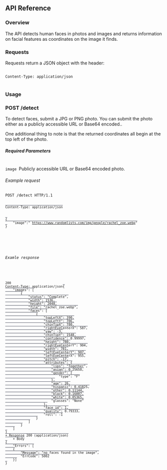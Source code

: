 <h2 class="bolder">API Reference</h2>

<h3>Overview</h3>

<p>The API detects human faces in photos and images and returns information on facial features as coordinates on the image it finds.</p>

<h3>Requests</h3>

<p>Requests return a JSON object with the header:</p>

<pre>
<code class=" hljs http">
<span class="hljs-attribute">Content-Type</span>: <span class="hljs-string">application/json</span>
</code>
</pre>

<h3>Usage</h3>

<h3 id="post-detect" class="font-weight-bold">POST /detect</h3>

<div class="p-3"></div>

<p>To detect faces, submit a JPG or PNG photo.  You can submit the photo either as a publicly accessible URL or Base64 encoded..</p>

<p>One additional thing to note is that the returned coordinates all begin at the top left of the photo.</p>

<h5 class="font-weight-bold pt-5 mb-0 pb-3">Required Parameters</h5>

<p><br><code><span class="text-danger">image </span></code>Publicly accessible URL or Base64 encoded photo.<br></p>

<!--h5 class="font-weight-bold pt-5 mb-0 pb-3">Optional Parameters</h5-->

<h6 class="font-weight-bold default-spacing text-uppercase">Example request</h6>

<pre class="snippet"><code class=" hljs http"><span class="hljs-request">POST <span class="hljs-string">/detect</span> HTTP/1.1</span>

<code style="border-top:1px solid #3a3e4d;" class=" hljs json">
<span class="hljs-attribute">Content-Type</span>: <span class="hljs-string">application/json</span>
</code>

<code style="border-top:1px solid #3a3e4d;">{
    "<span>image</span>":<span><span>" </span></span><a href="https://www.randomlists.com/img/people/rachel_zoe.webp"><span><span>https://www.randomlists.com/img/people/rachel_zoe.webp</span></span></a><span><span>"</span></span>
}</code></pre>

<div class="p-3"></div>

<h6 class="font-weight-bold default-spacing text-uppercase">Examle response</h6>

<pre class="snippet"><code class=" hljs scss">200
<span class="hljs-attribute">Content</span>-Type<span class="hljs-value">: application/json</span></code><code style="border-top:1px solid #3a3e4d;" class=" hljs vbscript">{
    <span class="hljs-string">"images"</span>: [
        {
            <span class="hljs-string">"status"</span>: <span class="hljs-string">"Complete"</span>,
            <span class="hljs-string">"width"</span>: <span class="hljs-number">1536</span>,
            <span class="hljs-string">"height"</span>: <span class="hljs-number">2048</span>,
            <span class="hljs-string">"file"</span>: <span class="hljs-string">"rachel_zoe.webp"</span>,
            <span class="hljs-string">"faces"</span>: [
                {
                    <span class="hljs-string">"topLeftX"</span>: <span class="hljs-number">390</span>,
                    <span class="hljs-string">"topLeftY"</span>: <span class="hljs-number">706</span>,
                    <span class="hljs-string">"chinTipX"</span>: <span class="hljs-number">780</span>,
                    <span class="hljs-string">"rightEyeCenterX"</span>: <span class="hljs-number">587</span>,
                    <span class="hljs-string">"yaw"</span>: -<span class="hljs-number">3</span>,
                    <span class="hljs-string">"chinTipY"</span>: <span class="hljs-number">1548</span>,
                    <span class="hljs-string">"confidence"</span>: <span class="hljs-number">0.99997</span>,
                    <span class="hljs-string">"height"</span>: <span class="hljs-number">780</span>,
                    <span class="hljs-string">"rightEyeCenterY"</span>: <span class="hljs-number">904</span>,
                    <span class="hljs-string">"width"</span>: <span class="hljs-number">781</span>,
                    <span class="hljs-string">"leftEyeCenterY"</span>: <span class="hljs-number">907</span>,
                    <span class="hljs-string">"leftEyeCenterX"</span>: <span class="hljs-number">955</span>,
                    <span class="hljs-string">"pitch"</span>: -<span class="hljs-number">17</span>,
                    <span class="hljs-string">"attributes"</span>: {
                        <span class="hljs-string">"lips"</span>: <span class="hljs-string">"Together"</span>,
                        <span class="hljs-string">"asian"</span>: <span class="hljs-number">0.25658</span>,
                        <span class="hljs-string">"gender"</span>: {
                            <span class="hljs-string">"type"</span>: <span class="hljs-string">"F"</span>
                        },
                        <span class="hljs-string">"age"</span>: <span class="hljs-number">26</span>,
                        <span class="hljs-string">"hispanic"</span>: <span class="hljs-number">0.41825</span>,
                        <span class="hljs-string">"other"</span>: <span class="hljs-number">0.11144</span>,
                        <span class="hljs-string">"black"</span>: <span class="hljs-number">0.16007</span>,
                        <span class="hljs-string">"white"</span>: <span class="hljs-number">0.05365</span>,
                        <span class="hljs-string">"glasses"</span>: <span class="hljs-string">"None"</span>
                    },
                    <span class="hljs-string">"face_id"</span>: <span class="hljs-number">1</span>,
                    <span class="hljs-string">"quality"</span>: <span class="hljs-number">0.79333</span>,
                    <span class="hljs-string">"roll"</span>: -<span class="hljs-number">1</span>
                }
            ]
        }
    ]
}
+ <span class="hljs-built_in">Response</span> <span class="hljs-number">200</span> (application/json)
    + Body
{
    <span class="hljs-string">"Errors"</span>: [
    {
        <span class="hljs-string">"Message"</span>: <span class="hljs-string">"no faces found in the image"</span>,
        <span class="hljs-string">"ErrCode"</span>: <span class="hljs-number">5002</span>
    }]
}</code></pre>

